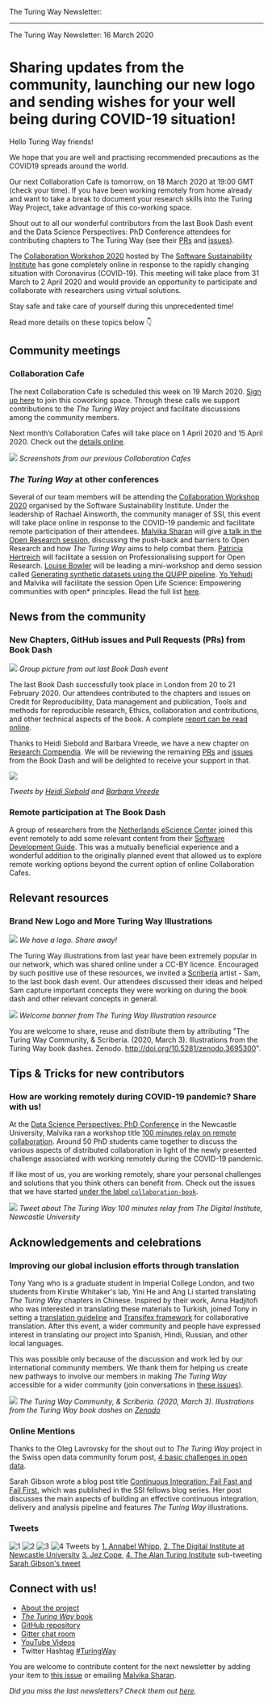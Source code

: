 The Turing Way Newsletter: 

------

The Turing Way Newsletter: 16 March 2020

# Sharing updates from the community, launching our new logo and sending wishes for your well being during COVID-19 situation!

Hello Turing Way friends!

We hope that you are well and practising recommended precautions as the COVID19 spreads around the world. 

Our next Collaboration Cafe is tomorrow, on 18 March 2020 at 19:00 GMT (check your time). If you have been working remotely from home already and want to take a break to document your research skills into the Turing Way Project, take advantage of this co-working space.

Shout out to all our wonderful contributors from the last Book Dash event and the Data Science Perspectives: PhD Conference attendees for contributing chapters to The Turing Way (see their [PRs](https://github.com/alan-turing-institute/the-turing-way/pulls) and [issues](https://github.com/alan-turing-institute/the-turing-way/issues)).

The [Collaboration Workshop 2020](https://www.software.ac.uk/cw20) hosted by The [Software Sustainability Institute](https://www.software.ac.uk) has gone completely online in response to the rapidly changing situation with Coronavirus (COVID-19). 
This meeting will take place from 31 March to 2 April 2020 and would provide an opportunity to participate and collaborate with researchers using virtual solutions.

Stay safe and take care of yourself during this unprecedented time!

Read more details on these topics below 👇

## Community meetings


### Collaboration Cafe

The next Collaboration Cafe is scheduled this week on 19 March 2020. [Sign up here](https://hackmd.io/@KirstieJane/CollabCafe) to join this coworking space. 
Through these calls we support contributions to the _The Turing Way_ project and facilitate discussions among the community members. 

Next month’s Collaboration Cafes will take place on 1 April 2020 and 15 April 2020. Check out the [details online](https://github.com/alan-turing-institute/the-turing-way/blob/master/project_management/online-collaboration-cafe.md).

![](https://i.imgur.com/w04L7Hm.png)
*Screenshots from our previous Collaboration Cafes*

### _The Turing Way_ at other conferences

Several of our team members will be attending the [Collaboration Workshop 2020](https://www.software.ac.uk/cw20) organised by the Software Sustainability Institute. 
Under the leadership of Rachael Ainsworth, the community manager of SSI, this event will take place online in response to the COVID-19 pandemic and facilitate remote participation of their attendees. 
[Malvika Sharan](https://twitter.com/MalvikaSharan) will give [a talk in the Open Research session](https://software.ac.uk/cw20/agenda), discussing the push-back and barriers to Open Research and how _The Turing Way_ aims to help combat them.
[Patricia Hertreich](https://twitter.com/PHerterich) will facilitate a session on Professionalising support for Open Research.
[Louise Bowler](https://twitter.com/louise_a_bowler) will be leading a mini-workshop and demo session called [Generating synthetic datasets using the QUiPP pipeline](https://software.ac.uk/cw20/mini-workshops-and-demo-sessions#4.3).
[Yo Yehudi](https://twitter.com/yoyehudi) and Malvika will facilitate the session Open Life Science: Empowering communities with open* principles.
Read the full list [here](https://www.software.ac.uk/blog/2020-02-20-announcing-mini-workshop-and-demo-sessions-collaborations-workshop-2020).

## News from the community

### New Chapters, GitHub issues and Pull Requests (PRs) from Book Dash

![](https://i.imgur.com/gsKXQ9V.jpg)
*Group picture from out last Book Dash event*

The last Book Dash successfully took place in London from 20 to 21 February 2020. 
Our attendees contributed to the chapters and issues on Credit for Reproducibility, Data management and publication, Tools and methods for reproducible research, Ethics, collaboration and contributions, and other technical aspects of the book. 
A complete [report can be read online](https://hackmd.io/@malvikasharan/rJSSJurEL/edit). 

Thanks to Heidi Siebold and Barbara Vreede, we have a new chapter on [Research Compendia](https://the-turing-way.netlify.com/research_compendia/research_compendia.html).
We will be reviewing the remaining [PRs](https://github.com/alan-turing-institute/the-turing-way/pulls?q=is%3Apr+is%3Aopen+label%3Abook-dash-feb20) and [issues](https://github.com/alan-turing-institute/the-turing-way/issues?q=is%3Aissue+is%3Aopen+label%3Abook-dash-feb20) from the Book Dash and will be delighted to receive your support in that.

![](https://i.imgur.com/klwEJm5.png)

*Tweets by [Heidi Siebold](https://twitter.com/HeidiBaya/status/1238460446207873024?s=20) and [Barbara Vreede](https://twitter.com/barbaravreede/status/1238465267304407042?s=20)*

### Remote participation at The Book Dash

A group of researchers from the [Netherlands eScience Center](https://www.esciencecenter.nl/) joined this event remotely to add some relevant content from their [Software Development Guide](https://nlesc.gitbooks.io/guide/content/). 
This was a mutually beneficial experience and a wonderful addition to the originally planned event that allowed us to explore remote working options beyond the current option of online Collaboration Cafes.

## Relevant resources

### Brand New Logo and More Turing Way Illustrations

![](https://i.imgur.com/11hBs2r.png)
*We have a logo. Share away!*

The Turing Way illustrations from last year have been extremely popular in our network, which was shared online under a CC-BY licence. 
Encouraged by such positive use of these resources, we invited a [Scriberia](http://www.scriberia.co.uk/)  artist - Sam, to the last book dash event. 
Our attendees discussed their ideas and helped Sam capture important concepts they were working on during the book dash and other relevant concepts in general.

![](https://zenodo.org/api/iiif/v2/0c0188d3-d03c-4830-a6e3-00405f5c22fa:8ff47a85-7250-4d86-8e48-2f346b48b2c1:BannerWelcome.jpg/full/750,/0/default.jpg)
*Welcome banner from The Turing Way Illustration resource*

You are welcome to share, reuse and distribute them by attributing "The Turing Way Community, & Scriberia. (2020, March 3). 
Illustrations from the Turing Way book dashes. Zenodo. http://doi.org/10.5281/zenodo.3695300".

## Tips & Tricks for new contributors

### How are working remotely during COVID-19 pandemic? Share with us!

At the [Data Science Perspectives: PhD Conference](https://www.ncl.ac.uk/nicd/events/event-items/data-science-perspectives-phd-conference/) in the Newcastle University, Malvika ran a workshop title [100 minutes relay on remote collaboration](https://hackmd.io/@malvikasharan/collaboration-nc). 
Around 50 PhD students came together to discuss the various aspects of distributed collaboration in light of the newly presented challenge associated with working remotely during the COVID-19 pandemic. 

If like most of us, you are working remotely, share your personal challenges and solutions that you think others can benefit from. 
Check out the issues that we have started [under the label `collaboration-book`](https://github.com/alan-turing-institute/the-turing-way/issues?q=is%3Aissue+is%3Aopen+label%3Acollaboration-book).

![](https://i.imgur.com/qPdvsZc.jpg)
*Tweet about The Turing Way 100 minutes relay from The Digital Institute, Newcastle University*

## Acknowledgements and celebrations

### Improving our global inclusion efforts through translation

Tony Yang who is a graduate student in Imperial College London, and two students from Kirstie Whitaker's lab, Yini He and Ang Li started translating _The Turing Way_ chapters in Chinese. 
Inspired by their work, Anna Hadjitofi who was interested in translating these materials to Turkish, joined Tony in setting a [translation guideline](https://github.com/alan-turing-institute/the-turing-way/blob/translation/translation_guide.md) and [Transifex framework](https://www.transifex.com/theturingway/theturingway/) for collaborative translation. 
After this event, a wider community and people have expressed interest in translating our project into Spanish, Hindi, Russian, and other local languages. 

This was possible only because of the discussion and work led by our international community members.
We thank them for helping us create new pathways to involve our members in making _The Turing Way_ accessible for a wider community (join conversations in [these issues](https://github.com/alan-turing-institute/the-turing-way/issues?utf8=%E2%9C%93&q=is%3Aissue+is%3Aopen+chinese)).

![](https://zenodo.org/api/iiif/v2/0c0188d3-d03c-4830-a6e3-00405f5c22fa:ef929f89-89e3-45c1-8c62-e2a5cef6f055:Translation.jpg/full/750,/0/default.jpg)
*The Turing Way Community, & Scriberia. (2020, March 3). Illustrations from the Turing Way book dashes on [Zenodo](http://doi.org/10.5281/zenodo.3695300)*

### Online Mentions

Thanks to the Oleg Lavrovsky for the shout out to _The Turing Way_ project in the Swiss open data community forum post, [4 basic challenges in open data](https://forum.opendata.ch/t/4-basic-challenges-in-open-data/634).

Sarah Gibson wrote a blog post title [Continuous Integration: Fail Fast and Fail First](https://www.software.ac.uk/blog/2020-02-27-continuous-integration-fail-fast-and-fail-first), which was published in the SSI fellows blog series. Her post discusses the main aspects of building an effective continuous integration, delivery and analysis pipeline and features _The Turing Way_ illustrations.

### Tweets

![1](https://i.imgur.com/iPm0hyW.jpg)
![2](https://i.imgur.com/dvQeAuB.jpg)
![3](https://i.imgur.com/bW5oArF.png)
![4](https://i.imgur.com/NeV7F32.png)
Tweets by [1. Annabel Whipp](https://twitter.com/AnnabelWhipp/status/1237753130714050562?s=20), [2. The Digital Institute at Newcastle University](https://twitter.com/digitalinst/status/1237773081621549060?s=20) [3. Jez Cope](https://twitter.com/jezcope/status/1238102621484875776?s=20), [4. The Alan Turing Institute](https://twitter.com/turinginst/status/1239874239336980481?s=20) sub-tweeting [Sarah Gibson's tweet](https://twitter.com/drsarahlgibson/status/1239826780854390784?s=20)

## Connect with us!

- [About the project](https://www.turing.ac.uk/research/research-projects/turing-way-handbook-reproducible-data-science)
- [_The Turing Way_ book](https://the-turing-way.netlify.com)
- [GitHub repository](https://github.com/alan-turing-institute/the-turing-way)
- [Gitter chat room](https://gitter.im/alan-turing-institute/the-turing-way)
- [YouTube Videos](https://www.youtube.com/channel/UCPDxZv5BMzAw0mPobCbMNuA)
- Twitter Hashtag [#TuringWay](https://twitter.com/hashtag/TuringWay?f=live)

You are welcome to contribute content for the next newsletter by adding your item to [this issue](https://github.com/alan-turing-institute/the-turing-way/issues/954) or emailing [Malvika Sharan](mailto:msharan@turing.ac.uk).

*Did you miss the last newsletters?*
*Check them out [here](https://tinyletter.com/TuringWay/archive).*
